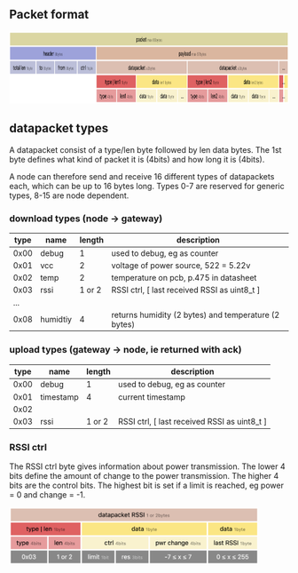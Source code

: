 ## Packet format

<img src="rfm69-packet.png" height="130px" />

## datapacket types
A datapacket consist of a type/len byte followed by len  data bytes. The 1st byte defines what kind of packet it is (4bits) and how long it is (4bits).

A node can therefore send and receive 16 different types of datapackets each, which can be up to 16 bytes long. Types 0-7 are reserved for generic types, 8-15 are node dependent.

### download types (node -> gateway)
| type | name     | length  | description                                          |
| ---- | -----    | ------  | -----------                                          |
| 0x00 | debug    | 1       | used to debug, eg as counter                         |
| 0x01 | vcc      | 2       | voltage of power source, 522 = 5.22v                 |
| 0x02 | temp     | 2       | temperature on pcb, p.475 in datasheet               |
| 0x03 | rssi     | 1 or  2 | RSSI ctrl, [ last received RSSI as uint8_t ]         |
| ...  |          |         |                                                      |
| 0x08 | humidtiy | 4       | returns humidity (2 bytes) and temperature (2 bytes) |

### upload types (gateway -> node, ie returned with ack)
| type | name      | length | description                                          |
| -    | -         | -      | -                                                    |
| 0x00 | debug     | 1      | used to debug, eg as counter                         |
| 0x01 | timestamp | 4      | current timestamp                                    |
| 0x02 |           |        |                                                      |
| 0x03 | rssi      | 1 or 2 | RSSI ctrl, [ last received RSSI as uint8_t ]         |

### RSSI ctrl
The RSSI ctrl byte gives information about power transmission. The lower 4 bits define the amount of change to the power transmission. The higher 4 bits are the control bits. The highest bit is set if a limit is reached, eg power = 0 and change = -1.

<img src="rfm69-datapacket-rssi.png" height="104px" />
